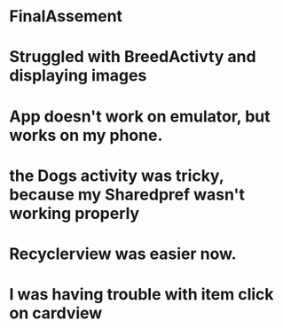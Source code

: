 # FinalAssement
# Struggled with BreedActivty and displaying images
# App doesn't work on emulator, but works on my phone. 
# the Dogs activity was tricky, because my Sharedpref wasn't working properly
# Recyclerview was easier now. 
# I was having trouble with item click on cardview
